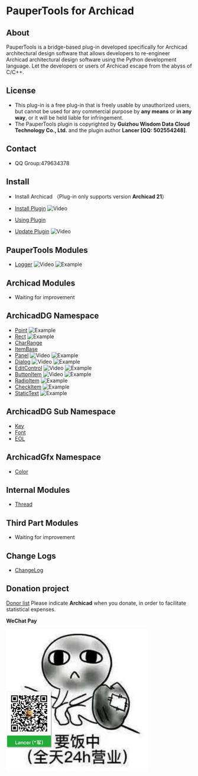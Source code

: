 # PauperTools for Archicad

## About

PauperTools is a bridge-based plug-in developed specifically for Archicad architectural design software that allows developers to re-engineer Archicad architectural design software using the Python development language. Let the developers or users of Archicad escape from the abyss of C/C++.

## License

* This plug-in is a free plug-in that is freely usable by unauthorized users, but cannot be used for any commercial purpose by **any means** or **in any way**, or it will be held liable for infringement.
* The PauperTools plugin is copyrighted by **Guizhou Wisdom Data Cloud Technology Co., Ltd.** and the plugin author **Lancer [QQ: 502554248]**.

## Contact
* QQ Group:479634378

## Install

* Install Archicad （Plug-in only supports version **Archicad 21**）

* [Install Plugin](Docs/PauperToolsInstall.md) ![Video][video_url]

* [Using Plugin](Docs/PauperToolsUsing.md)

* [Update Plugin](Docs/PauperToolsUpdate.md) ![Video][video_url]

## PauperTools Modules

* [Logger](Docs/PauperTools_Logger.md) ![Video][video_url] ![Example][example_url]

## Archicad Modules

* Waiting for improvement

## ArchicadDG Namespace

* [Point](Docs/ArchicadDG/Point.md) ![Example][example_url]
* [Rect](Docs/ArchicadDG/Rect.md) ![Example][example_url]
* [CharRange](Docs/ArchicadDG/CharRange.md)
* [ItemBase](Docs/ArchicadDG/m_item/README.md)
* [Panel](Docs/ArchicadDG/m_panel/README.md) ![Video][video_url] ![Example][example_url]
* [Dialog](Docs/ArchicadDG/m_dialog/README.md) ![Video][video_url] ![Example][example_url]
* [EditControl](Docs/ArchicadDG/m_edit_control/README.md) ![Video][video_url] ![Example][example_url]
* [ButtonItem](Docs/ArchicadDG/m_button/README.md) ![Video][video_url] ![Example][example_url]
* [RadioItem](Docs/ArchicadDG/m_radio_item/README.md) ![Example][example_url]
* [CheckItem](Docs/ArchicadDG/m_check_item/README.md) ![Example][example_url]
* [StaticText](Docs/ArchicadDG/m_static_item/README.md) ![Example][example_url]

## ArchicadDG Sub Namespace

* [Key](Docs/ArchicadDG/Key/README.md)
* [Font](Docs/ArchicadDG/Font/README.md)
* [EOL](Docs/ArchicadDG/EOL/README.md)

## ArchicadGfx Namespace
* [Color](Docs/ArchicadGfx/Color.md)

## Internal Modules

* [Thread](Docs/Py_Thread.md) 

## Third Part Modules

* Waiting for improvement

## Change Logs

* [ChangeLog](Docs/ChangeLog.md)

## Donation project

[Donor list](Donation/Donor.md) Please indicate **Archicad** when you donate, in order to facilitate statistical expenses.

**WeChat Pay**

<img src="Imgs/wechat_donation.jpg" width="384px" height="384px" />


[video_url]:https://img.shields.io/badge/Video-OK-brightgreen.svg
[example_url]:https://img.shields.io/badge/Example-OK-brightgreen.svg
